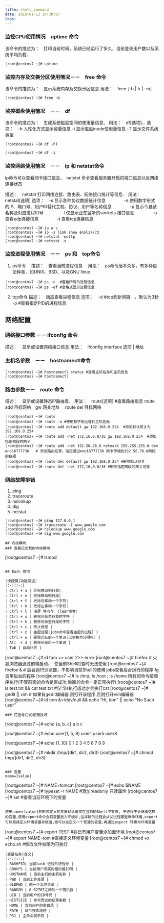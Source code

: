 ```yaml
---
title: shell_command
date: 2018-01-13 14:30:07
tags:
---
```


### 监控CPU使用情况　uptime 命令
该命令的描述为：　打印当前时间，系统已经运行了多久，当前登录用户数以及系统平均负载．

```
[root@centos7 ~]# uptime

```
### 监控内存及交换分区使用情况－－　free 命令
该命令的描述为：　显示系统内存及交换分区信息
用法：　feee [-b |-k | -m]

```
[root@centos7 ~]# free -b

```
### 监控磁盘使用情况　－－　df

该命令的描述为：　生成系统磁盘空间的使用量信息．
用法：　df[选项]...
选项：　-h 人性化方式显示容量信息
        -i 显示磁盘inode使用量信息
        -T 显示文件系统类型
```
[root@centos7 ~]# df -hT

[root@centos7 ~]# df -i

```

### 监控网络使用情况　－－　ip 和 netstat命令
ip命令可以查看网卡接口信息，　netstat 命令查看服务器开启的端口信息以及网络连接状态

描述：　netstat 打印网络连接、路由表、网络接口统计等信息．
用法：　netstat[选项]
选项：　-s 显示各种协议数据统计信息
　　　　-n 使用数字形式的IP、端口号、用户ID替代主机、协议、用户等名称信息
　　　　-p 显示今晨该名称及对应进程ID号
　　　　-l 仅显示正在监听的sockets 接口信息
　　　　-u 查看udp连接信息
　　　　-t 查看tcp连接信息

```
[root@centos7 ~]# ip a s
[root@centos7 ~]# ip -s link show enol17773
[root@centos7 ~]# netstat -nutlp
[root@centos7 ~]# netstat -s

```

### 监控进程使用情况　－－　ps 和　top命令
1. ps命令
　描述：　查看当前进程信息
　用法：　ps命令版本众多，有多种语法种类，如UNIX、BSD、以及GNU linux
```
[root@centos7 ~]# ps -e  #查看所有的进程信息
[root@centos7 ~]# ps -ef #全格式显示进程信息

```
2. top命令
描述：　动态查看进程信息
选项：　-d #top刷新间隔　，默认为3秒
        -p #查看指定PID的进程信息


## 网络配置

### 网络接口参数 －－ ifconfig 命令
描述：　显示或设置网络接口信息
用法：　ifconfig interface 选项 | 地址

### 主机名参数　－－　hostnamectl命令

```
[root@centos7 ~]# hostnamectl status #查看主机名称和主机信息
[root@centos7 ~]# hostnamectl 

```
### 路由参数－－　route 命令
描述：　显示或设置静态IP路由表．
用法：　route[选项]      #查看路由信息
        route add 目标网络　gw 网关地址　
        route del 目标网络
```
[root@centos7 ~]# route   
[root@centos7 ~]# route -n #使用数字地址替代主机名称
[root@centos7 ~]# route add default gw 192.168.0.254  #添加默认网关为192.168.0.254
[root@centos7 ~]# route add -net 172.16.0.0/16 gw 192.168.0.254  #添加指定网段的网关
[root@centos7 ~]# route add -net 192.56.76.0 netmask 255.255.255.0 dev eno16777736   # 添加路由记录，指定通过eno16777736 网卡传输到192.56.76.0网段的数据
[root@centos7 ~]# route del default gw 192.168.0.254 #删除默认网关
[root@centos7 ~]# route del -net 172,16,0.0/16 #删除指定网段的网关记录
```
### 网络故障排错
1. ping
2. traceroute 
3. nslookup
4. dig
5. netstat
```
[root@centos7 ~]# ping 127.0.0.1
[root@centos7 ~]# traceroute -I www.google.com
[root@centos7 ~]# nslookup www.google.com
[root@centos7 ~]# dig www.google.com

## 内核模块
### 查看已加载的内核模块
```
[root@centos7 ~]# lsmod 

```

## Bash 技巧

|快捷键|功能描述|
|:-:|:-:|
| Ctrl + a | 光标移动到行首|
| Ctrl + e | 光标移动到行尾|
| Ctrl + f | 光标右移动一个字符|
| Ctrl + b | 光标左移动一个字符|
| Ctrl + l | 清屏 等同与　clear命令|
| Ctrl + u | 删除光标至行首的字符 |
| Ctrl + k | 删除光标至行尾的字符 |
| Ctrl + c | 终止进程 |
| Ctrl + z | 挂起进程(jobs命令查看挂起的进程) |
| Ctrl + w | 删除光标前一个单词(以空格为分隔符) |
| Alt  + d | 删除光标后一个单词 |
| Tab | 自动补齐 |

```
[root@centos7 ~]# id tom >> user 2>> error
[root@centos7 ~]# firefox   # 火狐浏览器通过前端启动，　使当前Shell将暂时无法使用
[root@centos7 ~]# firefox &  # 后台运行浏览器，不影响当前Shell的使用  jobs查看后台运行的程序  fg 调用后台的程序 
[root@centos7 ~]# ls /tmp; ls /root ; ls /home 所有的命令按顺序执行(不管前面的命令是否成功,后面的命令一定正常执行)
[root@centos7 ~]# ls test.txt && cat test.txt #仅当ls执行成功才会执行cat
[root@centos7 ~]# gedit || vim  # 如果有gedit编辑器,则打开该程序,否则打开vim编辑器
[root@centos7 ~]# id tom &>/dev/null && echo "Hi, tom" || echo "No Such user"

```
### 花括号{}的使用技巧
```
[root@centos7 ~]# echo {a, b, c}
a b c

[root@centos7 ~]# echo user{1, 5, 8}
user1 user5 user8

[root@centos7 ~]# echo {1..10}
0 1 2 3 4 5 6 7 8 9 

[root@centos7 ~]# mkdir  /tmp/{dir1, dir2, dir3}
[root@centos7 ~]# chmod  tmp/{dir1, dir2, dir3}

```

### 变量
name=[value]

```
[root@centos7 ~]# NAME=tomcat
[root@centos7 ~]# echo $NAME
[root@centos7 ~]# typeset -r NAME #添加readonly 只读属性
[root@centos7 ~]# set   #查看当前环境下的变量

```

使用name=[value]的形式定义的变量默认值仅在当前的Shell中有效, 子进程不会继承这样的变量,使用export命令会将变量放入环境中,这样新的进程会从父进程哪里继承环境,export 可以直接定义环境变量并赋值,也可以先定义一个普通的变量,再通过export 转换为环境变量

```
[root@centos7 ~]# export TEST #将已有用户变量添加至环境
[root@centos7 ~]# export NAME=tom #直接定义环境变量
[root@centos7 ~]# chmod +x echo.sh #修改文件权限为可执行

```
|变量名称|含义|
|:-:|:-:|
| BASHPID| 当前bash 进程的进程号 |
| GROUPS | 当前用户所属的组的组ID号 |
| HOSTNAME | 当前主机的主机名称 |
| PWD | 当前工作目录 |
| OLDPWD | 前一个工作目录 |
| RANDOM | 0~32767之间的一个随机数 |
| UID | 当前用户的ID号码 |
| HISTSIZE | 命令历史的记录条数 |
| HOME | 当前用户的家目录 |
| PATH | 命令搜索路径 |
| PS1 | 主命令提示符 |




